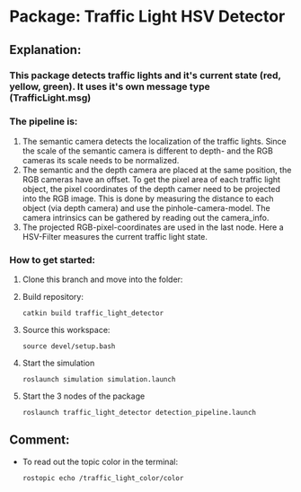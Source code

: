 # Package: Traffic Light HSV Detector

## Explanation:
### This package detects traffic lights and it's current state (red, yellow, green). It uses it's own message type (TrafficLight.msg)
### The pipeline is:
1.  The semantic camera detects the localization of the traffic lights. Since the scale of the semantic camera is different to depth- and 
    the RGB cameras its scale needs to be normalized. 
2.  The semantic and the depth camera are placed at the same position, the RGB cameras have an offset. To get the pixel area of each traffic
    light object, the pixel coordinates of the depth  camer need to be projected into the RGB image. This is done by measuring the distance 
    to each object (via depth camera) and use the pinhole-camera-model. The camera intrinsics can be gathered by reading out the camera_info.
3.  The projected RGB-pixel-coordinates are used in the last node. Here a HSV-Filter measures the current traffic light state. 

### How to get started:
1.  Clone this branch and move into the folder:
2.  Build repository:

    ```
    catkin build traffic_light_detector 
    ```
3.  Source this workspace:

    ```
    source devel/setup.bash
    ```
4.  Start the simulation 
    ```
    roslaunch simulation simulation.launch
    ```
5.  Start the 3 nodes of the package
    ```
    roslaunch traffic_light_detector detection_pipeline.launch
    ```
## Comment:
- To read out the topic color in the terminal:
    ```
    rostopic echo /traffic_light_color/color
    ```

